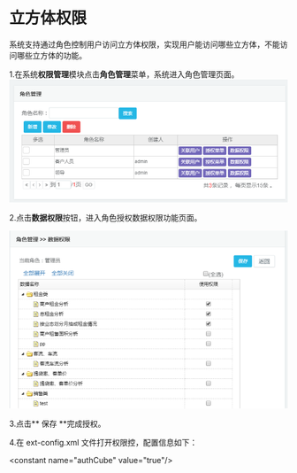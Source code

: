 # 立方体权限

系统支持通过角色控制用户访问立方体权限，实现用户能访问哪些立方体，不能访问哪些立方体的功能。

1.在系统**权限管理**模块点击**角色管理**菜单，系统进入角色管理页面。![](/assets/import888.png)

2.点击**数据权限**按钮，进入角色授权数据权限功能页面。

![](/assets/import889.png)

3.点击** 保存 **完成授权。

4.在 ext-config.xml 文件打开权限控，配置信息如下：

&lt;constant name="authCube" value="true"/&gt;

